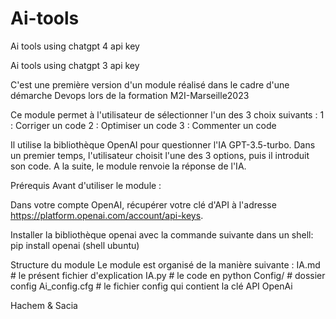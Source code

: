 # Ai-tools
Ai tools using chatgpt 4 api key

Ai tools using chatgpt 3 api key

C'est une première version d'un module réalisé dans le cadre d'une démarche Devops lors de la formation M2I-Marseille2023

Ce module permet à l'utilisateur de sélectionner l'un des 3 choix suivants : 1 : Corriger un code 2 : Optimiser un code 3 : Commenter un code

Il utilise la bibliothèque OpenAI pour questionner l'IA GPT-3.5-turbo. Dans un premier temps, l'utilisateur choisit l'une des 3 options, puis il introduit son code. A la suite, le module renvoie la réponse de l'IA.

Prérequis Avant d'utiliser le module :

Dans votre compte OpenAI, récupérer votre clé d'API à l'adresse https://platform.openai.com/account/api-keys.

Installer la bibliothèque openai avec la commande suivante dans un shell: pip install openai (shell ubuntu)

Structure du module Le module est organisé de la manière suivante : IA.md # le présent fichier d'explication IA.py # le code en python Config/ # dossier config
Ai_config.cfg # le fichier config qui contient la clé API OpenAi

Hachem & Sacia
